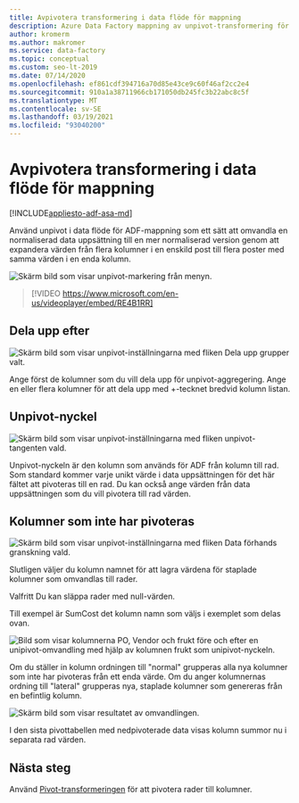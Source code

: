 ```yaml
---
title: Avpivotera transformering i data flöde för mappning
description: Azure Data Factory mappning av unpivot-transformering för data flöde
author: kromerm
ms.author: makromer
ms.service: data-factory
ms.topic: conceptual
ms.custom: seo-lt-2019
ms.date: 07/14/2020
ms.openlocfilehash: ef861cdf394716a70d85e43ce9c60f46af2cc2e4
ms.sourcegitcommit: 910a1a38711966cb171050db245fc3b22abc8c5f
ms.translationtype: MT
ms.contentlocale: sv-SE
ms.lasthandoff: 03/19/2021
ms.locfileid: "93040200"
---
```

# <a name="unpivot-transformation-in-mapping-data-flow"></a>Avpivotera transformering i data flöde för mappning

[!INCLUDE[appliesto-adf-asa-md](includes/appliesto-adf-asa-md.md)]

Använd unpivot i data flöde för ADF-mappning som ett sätt att omvandla en normaliserad data uppsättning till en mer normaliserad version genom att expandera värden från flera kolumner i en enskild post till flera poster med samma värden i en enda kolumn.

![Skärm bild som visar unpivot-markering från menyn.](media/data-flow/unpivot1.png "Avpivotera alternativ 1")

> [!VIDEO https://www.microsoft.com/en-us/videoplayer/embed/RE4B1RR]

## <a name="ungroup-by"></a>Dela upp efter

![Skärm bild som visar unpivot-inställningarna med fliken Dela upp grupper valt.](media/data-flow/unpivot5.png "Avpivotera alternativ 2")

Ange först de kolumner som du vill dela upp för unpivot-aggregering. Ange en eller flera kolumner för att dela upp med +-tecknet bredvid kolumn listan.

## <a name="unpivot-key"></a>Unpivot-nyckel

![Skärm bild som visar unpivot-inställningarna med fliken unpivot-tangenten vald.](media/data-flow/unpivot6.png "Avpivotera alternativ 3")

Unpivot-nyckeln är den kolumn som används för ADF från kolumn till rad. Som standard kommer varje unikt värde i data uppsättningen för det här fältet att pivoteras till en rad. Du kan också ange värden från data uppsättningen som du vill pivotera till rad värden.

## <a name="unpivoted-columns"></a>Kolumner som inte har pivoteras

![Skärm bild som visar unpivot-inställningarna med fliken Data förhands granskning vald.](media/data-flow//unpivot7.png "Avpivotera alternativ 4")

Slutligen väljer du kolumn namnet för att lagra värdena för staplade kolumner som omvandlas till rader.

Valfritt Du kan släppa rader med null-värden.

Till exempel är SumCost det kolumn namn som väljs i exemplet som delas ovan.

![Bild som visar kolumnerna PO, Vendor och frukt före och efter en unipivot-omvandling med hjälp av kolumnen frukt som unipivot-nyckeln.](media/data-flow/unpivot3.png)

Om du ställer in kolumn ordningen till "normal" grupperas alla nya kolumner som inte har pivoteras från ett enda värde. Om du anger kolumnernas ordning till "lateral" grupperas nya, staplade kolumner som genereras från en befintlig kolumn.

![Skärm bild som visar resultatet av omvandlingen.](media/data-flow//unpivot7.png "Avpivotera alternativ 5")

I den sista pivottabellen med nedpivoterade data visas kolumn summor nu i separata rad värden.

## <a name="next-steps"></a>Nästa steg

Använd [Pivot-transformeringen](data-flow-pivot.md) för att pivotera rader till kolumner.
